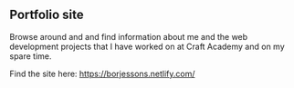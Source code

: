 ## Portfolio site
Browse around and and find information about me and the web development projects that I have worked on at Craft Academy and on my spare time.

Find the site here: https://borjessons.netlify.com/

